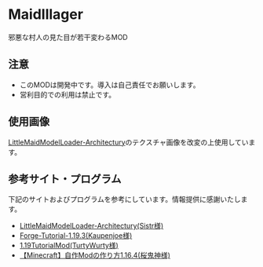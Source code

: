 # MaidIllager
邪悪な村人の見た目が若干変わるMOD

## 注意
- このMODは開発中です。導入は自己責任でお願いします。
- 営利目的での利用は禁止です。

## 使用画像
[LittleMaidModelLoader-Architectury](https://github.com/SistrScarlet/LittleMaidModelLoader-Architectury)のテクスチャ画像を改変の上使用しています。

## 参考サイト・プログラム
下記のサイトおよびプログラムを参考にしています。情報提供に感謝いたします。
- [LittleMaidModelLoader-Architectury(Sistr様)](https://github.com/SistrScarlet/LittleMaidModelLoader-Architectury)
- [Forge-Tutorial-1.19.3(Kaupenjoe様)](https://github.com/Tutorials-By-Kaupenjoe/Forge-Tutorial-1.19.3)
- [1.19TutorialMod(TurtyWurty様)](https://github.com/DaRealTurtyWurty/1.19TutorialMod)
- [【Minecraft】自作Modの作り方1.16.4(桜鬼神様)](https://www.youtube.com/playlist?list=PLWwlnq188K5yp17y1zo1EB7qRZGtTXMNP)
